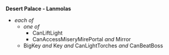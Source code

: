 ﻿**Desert Palace - Lanmolas**

- *each of*
  - *one of*
    - CanLiftLight
    - CanAccessMiseryMirePortal *and* Mirror
  - BigKey *and* Key *and* CanLightTorches *and* CanBeatBoss
